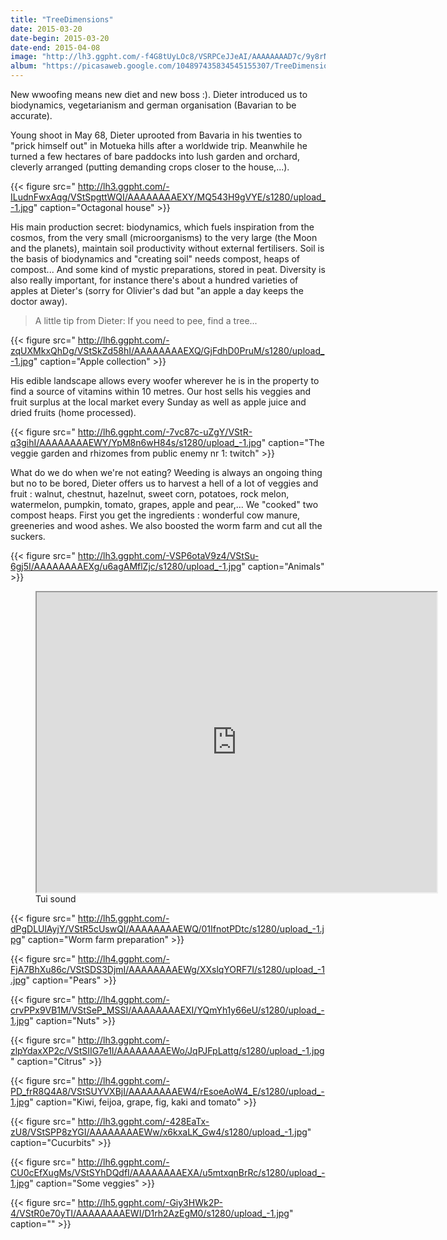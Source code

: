 ```yaml
---
title: "TreeDimensions"
date: 2015-03-20
date-begin: 2015-03-20
date-end: 2015-04-08
image: "http://lh3.ggpht.com/-f4G8tUyLOc8/VSRPCeJJeAI/AAAAAAAAD7c/9y8rNaLdSQA/s1280/upload_-1.jpg"
album: "https://picasaweb.google.com/104897435834545155307/TreeDimension?authkey=Gv1sRgCIviwNrIl_OkXQ"
---
```


New wwoofing means new diet and new boss :). Dieter introduced us to biodynamics, vegetarianism and german organisation (Bavarian to be accurate).

Young shoot in May 68, Dieter uprooted from Bavaria in his twenties to "prick himself out" in Motueka hills after a worldwide trip. Meanwhile he turned a few hectares of bare paddocks into lush garden and orchard, cleverly arranged (putting demanding crops closer to the house,...).

{{< figure src=" http://lh3.ggpht.com/-ILudnFwxAqg/VStSpgttWQI/AAAAAAAAEXY/MQ543H9gVYE/s1280/upload_-1.jpg" caption="Octagonal house" >}}

His main production secret: biodynamics, which fuels inspiration from the cosmos, from the very small (microorganisms) to the very large (the Moon and the planets), maintain soil productivity without external fertilisers. Soil is the basis of biodynamics and "creating soil" needs compost, heaps of compost... And some kind of mystic preparations, stored in peat. Diversity is also really important, for instance there's about a hundred varieties of apples at Dieter's (sorry for Olivier's dad but "an apple a day keeps the doctor away).

>A little tip from Dieter: If you need to pee, find a tree...

{{< figure src=" http://lh6.ggpht.com/-zqUXMkxQhDg/VStSkZd58hI/AAAAAAAAEXQ/GjFdhD0PruM/s1280/upload_-1.jpg" caption="Apple collection" >}}

His edible landscape allows every woofer wherever he is in the property to find a source of vitamins within 10 metres. Our host sells his veggies and fruit surplus at the local market every Sunday as well as apple juice and dried fruits (home processed).

{{< figure src=" http://lh6.ggpht.com/-7vc87c-uZgY/VStR-q3gihI/AAAAAAAAEWY/YpM8n6wH84s/s1280/upload_-1.jpg" caption="The veggie garden and rhizomes from public enemy nr 1: twitch" >}}

What do we do when we're not eating? Weeding is always an ongoing thing but no to be bored, Dieter offers us to harvest a hell of a lot of veggies and fruit : walnut, chestnut, hazelnut, sweet corn, potatoes, rock melon, watermelon, pumpkin, tomato, grapes, apple and pear,... We "cooked" two compost heaps. First you get the ingredients : wonderful cow manure, greeneries and wood ashes. We also boosted the worm farm and cut all the suckers.  

{{< figure src=" http://lh3.ggpht.com/-VSP6otaV9z4/VStSu-6gj5I/AAAAAAAAEXg/u6agAMflZjc/s1280/upload_-1.jpg" caption="Animals" >}}

<figure>
<iframe src="https://docs.google.com/file/d/0BzIZ3dfuz-CEREVvU3NSZ0FLTEk/preview" width="640" height="480"></iframe>
<figcaption>
Tui sound
</figcaption>
</figure>

{{< figure src=" http://lh5.ggpht.com/-dPgDLUlAyjY/VStR5cUswQI/AAAAAAAAEWQ/01IfnotPDtc/s1280/upload_-1.jpg" caption="Worm farm preparation" >}}

{{< figure src=" http://lh4.ggpht.com/-FjA7BhXu86c/VStSDS3DjmI/AAAAAAAAEWg/XXslqYORF7I/s1280/upload_-1.jpg" caption="Pears" >}}

{{< figure src=" http://lh4.ggpht.com/-crvPPx9VB1M/VStSeP_MSSI/AAAAAAAAEXI/YQmYh1y66eU/s1280/upload_-1.jpg" caption="Nuts" >}}

{{< figure src=" http://lh3.ggpht.com/-zlpYdaxXP2c/VStSIIG7e1I/AAAAAAAAEWo/JqPJFpLattg/s1280/upload_-1.jpg" caption="Citrus" >}}

{{< figure src=" http://lh4.ggpht.com/-PD_frR8Q4A8/VStSUYVXBjI/AAAAAAAAEW4/rEsoeAoW4_E/s1280/upload_-1.jpg" caption="Kiwi, feijoa, grape, fig, kaki and tomato" >}}

{{< figure src=" http://lh3.ggpht.com/-428EaTx-zU8/VStSPP8zYGI/AAAAAAAAEWw/x6kxaLK_Gw4/s1280/upload_-1.jpg" caption="Cucurbits" >}}


{{< figure src=" http://lh6.ggpht.com/-CU0cEfXugMs/VStSYhDQdfI/AAAAAAAAEXA/u5mtxqnBrRc/s1280/upload_-1.jpg" caption="Some veggies" >}}

{{< figure src=" http://lh5.ggpht.com/-Giy3HWk2P-4/VStR0e70yTI/AAAAAAAAEWI/D1rh2AzEgM0/s1280/upload_-1.jpg" caption="" >}}


